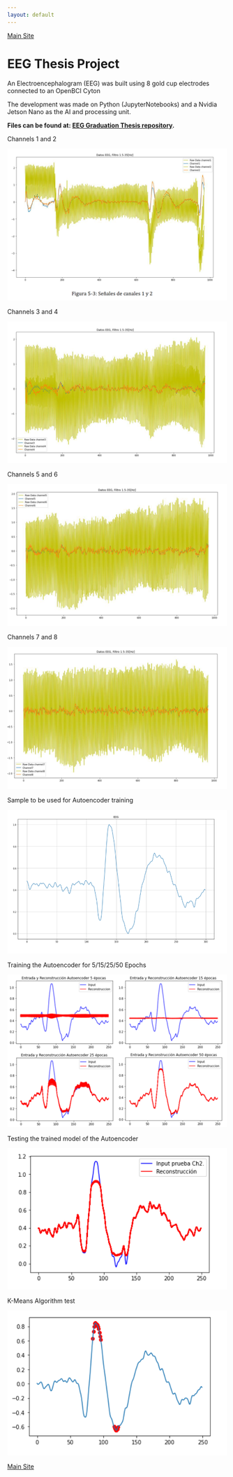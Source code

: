 ```yaml
---
layout: default
---
```

[Main Site](./)

# EEG Thesis Project

An Electroencephalogram (EEG) was built using 8 gold cup electrodes connected to an OpenBCI Cyton

The development was made on Python (JupyterNotebooks) and a Nvidia Jetson Nano as the AI and processing unit.

**Files can be found at: [EEG Graduation Thesis repository](https://github.com/mffellay/EEG).**

Channels 1 and 2

<img src="https://raw.githubusercontent.com/mffellay/EEG/main/pics/ch1-2.png" alt="chanel1-2">

Channels 3 and 4

<img src="https://raw.githubusercontent.com/mffellay/EEG/main/pics/ch3-4.png" alt="channel3-4">

Channels 5 and 6

<img src="https://raw.githubusercontent.com/mffellay/EEG/main/pics/ch5-6.png" alt="channel5-6">

Channels 7 and 8

<img src="https://raw.githubusercontent.com/mffellay/EEG/main/pics/ch7-8.png" alt="channel7-8">

Sample to be used for Autoencoder training

<img src="https://raw.githubusercontent.com/mffellay/EEG/main/pics/sampletotrain.png" alt="sample">

Training the Autoencoder for 5/15/25/50 Epochs

<img src="https://raw.githubusercontent.com/mffellay/EEG/main/pics/autoencodertraining.png" alt="training">

Testing the trained model of the Autoencoder

<img src="https://raw.githubusercontent.com/mffellay/EEG/main/pics/autoencoderTesting.png" alt="autoencodertest">

K-Means Algorithm test

<img src="https://raw.githubusercontent.com/mffellay/EEG/main/pics/Kmeans.png" alt="Kmeans">

[Main Site](./)

